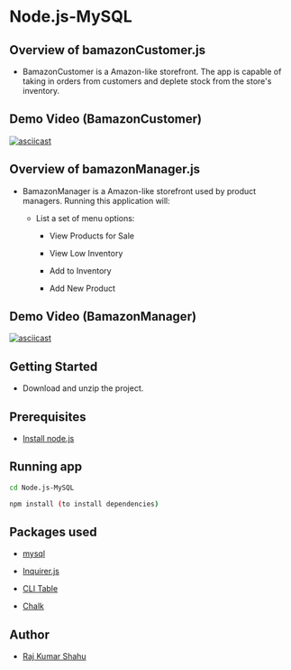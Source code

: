 # Node.js-MySQL

## Overview of bamazonCustomer.js

* BamazonCustomer is a Amazon-like storefront. The app is capable of taking in orders from customers and deplete stock from the store's inventory.

## Demo Video (BamazonCustomer)

[![asciicast](https://asciinema.org/a/UsM5YAeAWJE6QU5i8aGKb0aoL.svg)](https://asciinema.org/a/UsM5YAeAWJE6QU5i8aGKb0aoL)

## Overview of bamazonManager.js

* BamazonManager is a Amazon-like storefront used by product managers. Running this application will:

  * List a set of menu options:

    * View Products for Sale

    * View Low Inventory

    * Add to Inventory

    * Add New Product

## Demo Video (BamazonManager)

[![asciicast](https://asciinema.org/a/Ls6a9xDqcZyJeLd9smZqt57e4.svg)](https://asciinema.org/a/Ls6a9xDqcZyJeLd9smZqt57e4)

## Getting Started

* Download and unzip the project.

## Prerequisites

* [Install node.js](https://nodejs.org/en/download/)

## Running app

```sh
cd Node.js-MySQL

npm install (to install dependencies)
```

## Packages used

* [mysql](https://www.npmjs.com/package/mysql)

* [Inquirer.js](https://www.npmjs.com/package/inquirer)

* [CLI Table](https://www.npmjs.com/package/cli-table)

* [Chalk](https://www.npmjs.com/package/chalk)

## Author

* <a href="https://rajkumarshahu.github.io/Responsive-Portfolio/" target="_blank">Raj Kumar Shahu</a>
